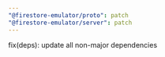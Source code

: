 ```yaml
---
"@firestore-emulator/proto": patch
"@firestore-emulator/server": patch
---
```


fix(deps): update all non-major dependencies

